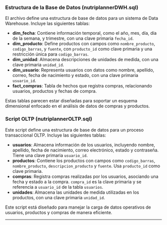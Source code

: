 ### Estructura de la Base de Datos (nutriplannerDWH.sql)
El archivo define una estructura de base de datos para un sistema de Data Warehouse. Incluye las siguientes tablas:

- **dim_fecha**: Contiene información temporal, como el año, mes, día, día de la semana, y trimestre, con una clave primaria `fecha_id`.
- **dim_producto**: Define productos con campos como `nombre_producto`, `codigo_barras`, y `fuente`, con `producto_id` como clave primaria y una restricción única para `codigo_barras`.
- **dim_unidad**: Almacena descripciones de unidades de medida, con una clave primaria `unidad_id`.
- **dim_usuario**: Representa usuarios con datos como nombre, apellido, correo, fecha de nacimiento y estado, con una clave primaria `usuario_id`.
- **fact_compras**: Tabla de hechos que registra compras, relacionando usuarios, productos y fechas de compra.

Estas tablas parecen estar diseñadas para soportar un esquema dimensional enfocado en el análisis de datos de compras y productos.

### Script OLTP (nutriplannerOLTP.sql)
Este script define una estructura de base de datos para un proceso transaccional OLTP. Incluye las siguientes tablas:

- **usuarios**: Almacena información de los usuarios, incluyendo nombre, apellido, fecha de nacimiento, correo electrónico, estado y contraseña. Tiene una clave primaria `usuario_id`.
- **productos**: Contiene los productos con campos como `codigo_barras`, `nombre_producto`, `descripcion_producto` y `fuente`. Usa `producto_id` como clave primaria.
- **compras**: Registra compras realizadas por los usuarios, asociando una fecha y estado a la compra. `compra_id` es la clave primaria y se referencia a `usuario_id` de la tabla `usuarios`.
- **unidades**: Almacena las unidades de medida utilizadas en los productos, con una clave primaria `unidad_id`.

Este script está diseñado para manejar la carga de datos operativos de usuarios, productos y compras de manera eficiente.

---
